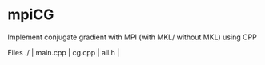 # mpiCG
Implement conjugate gradient with MPI (with MKL/ without MKL) using CPP


Files
./
| main.cpp
| cg.cpp
| all.h
|


